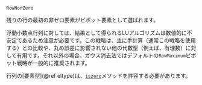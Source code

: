 ```
RowNonZero
```

残りの行の最初の非ゼロ要素がピボット要素として選ばれます。

浮動小数点行列に対しては、結果として得られるLUアルゴリズムは数値的に不安定であるため注意が必要です。この戦略は、主に手計算（通常この戦略を使用する）との比較や、丸め誤差に影響されない他の代数型（例えば、有理数）に対して有用です。それ以外の場合、ガウス消去法ではデフォルトの`RowMaximum`ピボット戦略が一般的に推奨されます。

行列の[要素型](@ref eltype)は、[`iszero`](@ref)メソッドを許容する必要があります。
